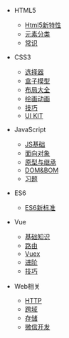 * HTML5
  * [Html5新特性](HTML5/new.md)
  * [元素分类](HTML5/inline-block)
  * [常识](HTML5/html.md)

* CSS3
  * [选择器](CSS3/selector.md)
  * [盒子模型](CSS3/box.md)
  * [布局大全](CSS3/layout.md)
  * [绘画动画](CSS3/ui.md)
  * [技巧](CSS3/css.md)
  * [UI KIT](CSS3/uikit.md)

* JavaScript
  * [JS基础](JS/basic.md)
  * [面向对象](JS/object.md)
  * [原型与继承](JS/prototype.md)
  * [DOM&BOM](JS/dom.md)
  * [习题](JS/quiz.md)

* ES6
  * [ES6新标准](ES6/new.md)

* Vue
  * [基础知识](Vue/mvvm.md)
  * [路由](Vue/router.md)
  * [Vuex](Vue/vuex.md)
  * [进阶](Vue/advance.md)
  * [技巧](Vue/snippet.md)

* Web相关
  * [HTTP](WEB/http.md)
  * [跨域](WEB/jsonp.md)
  * [存储](WEB/cookie.md)
  * [微信开发](WEB/wechat.md)